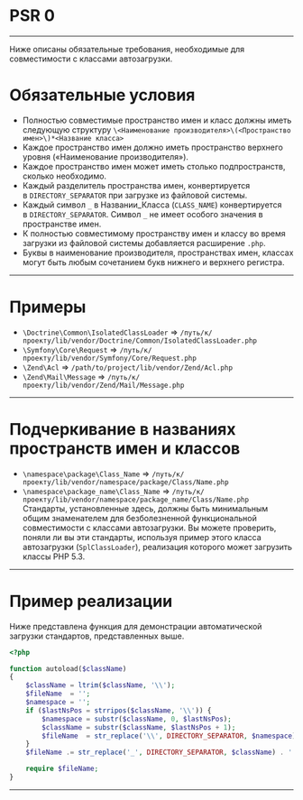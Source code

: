 # PSR 0
***
Ниже описаны обязательные требования, необходимые для совместимости с классами автозагрузки.
# Обязательные условия
- Полностью совместимые пространство имен и класс должны иметь следующую структуру `\<Наименование производителя>\(<Пространство имен>\)*<Название класса>`
- Каждое пространство имен должно иметь пространство верхнего уровня («Наименование производителя»).
- Каждое пространство имен может иметь столько подпространств, сколько необходимо.
- Каждый разделитель пространства имен, конвертируется в `DIRECTORY_SEPARATOR` при загрузке из файловой системы.
- Каждый символ `_` в Названии_Класса (`CLASS_NAME`) конвертируется в `DIRECTORY_SEPARATOR`. Символ `_` не имеет особого значения в пространстве имен.
- К полностью совместимому пространству имен и классу во время загрузки из файловой системы добавляется расширение `.php`.
- Буквы в наименование производителя, пространствах имен, классах могут быть любым сочетанием букв нижнего и верхнего регистра.
***
# Примеры
- `\Doctrine\Common\IsolatedClassLoader` => `/путь/к/проекту/lib/vendor/Doctrine/Common/IsolatedClassLoader.php`
- `\Symfony\Core\Request` => `/путь/к/проекту/lib/vendor/Symfony/Core/Request.php`
- `\Zend\Acl` => `/path/to/project/lib/vendor/Zend/Acl.php`
- `\Zend\Mail\Message` => `/путь/к/проекту/lib/vendor/Zend/Mail/Message.php`
***
# Подчеркивание в названиях пространств имен и классов
- `\namespace\package\Class_Name` => `/путь/к/проекту/lib/vendor/namespace/package/Class/Name.php`
- `\namespace\package_name\Class_Name` => `/путь/к/проекту/lib/vendor/namespace/package_name/Class/Name.php`
Стандарты, установленные здесь, должны быть минимальным общим знаменателем для безболезненной функциональной совместимости с классами автозагрузки. Вы можете проверить, поняли ли вы эти стандарты, используя пример этого класса автозагрузки (`SplClassLoader`), реализация которого может загрузить классы PHP 5.3.
***
# Пример реализации
Ниже представлена функция для демонстрации автоматической загрузки стандартов, представленных выше.
```php
<?php

function autoload($className)
{
    $className = ltrim($className, '\\');
    $fileName  = '';
    $namespace = '';
    if ($lastNsPos = strripos($className, '\\')) {
        $namespace = substr($className, 0, $lastNsPos);
        $className = substr($className, $lastNsPos + 1);
        $fileName  = str_replace('\\', DIRECTORY_SEPARATOR, $namespace) . DIRECTORY_SEPARATOR;
    }
    $fileName .= str_replace('_', DIRECTORY_SEPARATOR, $className) . '.php';

    require $fileName;
}
```
***
